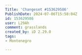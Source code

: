 ```yaml
---
Title: 'Changeset #153629586'
PublishDate: 2024-07-06T15:58:04Z
id: 153629586
user: L29Ah
comment: grasslands
created_by: iD 2.29.0
tags:
- Montenegro

---
```

